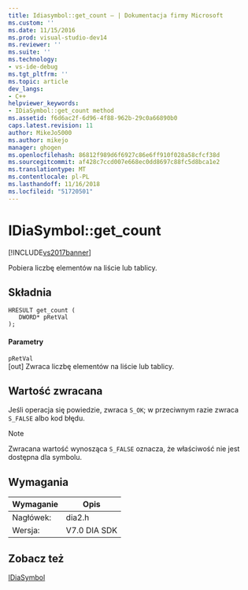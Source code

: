 ```yaml
---
title: Idiasymbol::get_count — | Dokumentacja firmy Microsoft
ms.custom: ''
ms.date: 11/15/2016
ms.prod: visual-studio-dev14
ms.reviewer: ''
ms.suite: ''
ms.technology:
- vs-ide-debug
ms.tgt_pltfrm: ''
ms.topic: article
dev_langs:
- C++
helpviewer_keywords:
- IDiaSymbol::get_count method
ms.assetid: f6d6ac2f-6d96-4f88-962b-29c0a66890b0
caps.latest.revision: 11
author: MikeJo5000
ms.author: mikejo
manager: ghogen
ms.openlocfilehash: 86812f989d6f6927c86e6ff910f028a58cfcf38d
ms.sourcegitcommit: af428c7ccd007e668ec0dd8697c88fc5d8bca1e2
ms.translationtype: MT
ms.contentlocale: pl-PL
ms.lasthandoff: 11/16/2018
ms.locfileid: "51720501"
---
```

# <a name="idiasymbolgetcount"></a>IDiaSymbol::get_count
[!INCLUDE[vs2017banner](../../includes/vs2017banner.md)]

Pobiera liczbę elementów na liście lub tablicy.  
  
## <a name="syntax"></a>Składnia  
  
```cpp#  
HRESULT get_count (   
   DWORD* pRetVal  
);  
```  
  
#### <a name="parameters"></a>Parametry  
 `pRetVal`  
 [out] Zwraca liczbę elementów na liście lub tablicy.  
  
## <a name="return-value"></a>Wartość zwracana  
 Jeśli operacja się powiedzie, zwraca `S_OK`; w przeciwnym razie zwraca `S_FALSE` albo kod błędu.  
  
> [!NOTE]
>  Zwracana wartość wynosząca `S_FALSE` oznacza, że właściwość nie jest dostępna dla symbolu.  
  
## <a name="requirements"></a>Wymagania  
  
|Wymaganie|Opis|  
|-----------------|-----------------|  
|Nagłówek:|dia2.h|  
|Wersja:|V7.0 DIA SDK|  
  
## <a name="see-also"></a>Zobacz też  
 [IDiaSymbol](../../debugger/debug-interface-access/idiasymbol.md)



